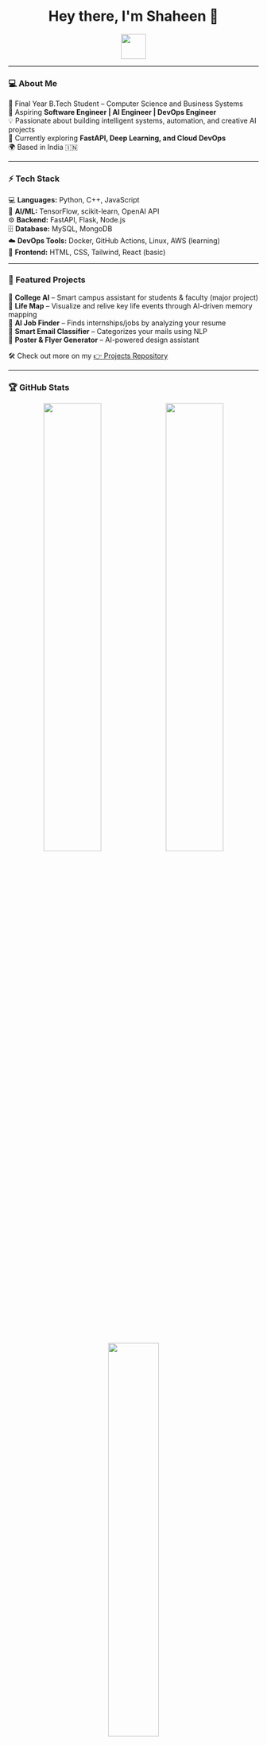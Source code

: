 <h1 align="center">Hey there, I'm Shaheen 👋</h1>

<p align="center">
  <img src="https://media.giphy.com/media/hvRJCLFzcasrR4ia7z/giphy.gif" width="50">
</p>

---

### 💻 About Me  
🚀 Final Year B.Tech Student – Computer Science and Business Systems  
🎯 Aspiring **Software Engineer | AI Engineer | DevOps Engineer**  
💡 Passionate about building intelligent systems, automation, and creative AI projects  
🌱 Currently exploring **FastAPI, Deep Learning, and Cloud DevOps**  
🌍 Based in India 🇮🇳  

---

### ⚡ Tech Stack  
💻 **Languages:** Python, C++, JavaScript  
🧠 **AI/ML:** TensorFlow, scikit-learn, OpenAI API  
⚙️ **Backend:** FastAPI, Flask, Node.js  
🗄️ **Database:** MySQL, MongoDB  
☁️ **DevOps Tools:** Docker, GitHub Actions, Linux, AWS (learning)  
🎨 **Frontend:** HTML, CSS, Tailwind, React (basic)  

---

### 🧩 Featured Projects  

🔹 **College AI** – Smart campus assistant for students & faculty (major project)  
🔹 **Life Map** – Visualize and relive key life events through AI-driven memory mapping  
🔹 **AI Job Finder** – Finds internships/jobs by analyzing your resume  
🔹 **Smart Email Classifier** – Categorizes your mails using NLP  
🔹 **Poster & Flyer Generator** – AI-powered design assistant  

🛠 Check out more on my [👉 Projects Repository](#)  

---

### 🏆 GitHub Stats  

<p align="center">
  <img src="https://github-readme-stats.vercel.app/api?username=ShaheenBSyed&show_icons=true&theme=radical" width="48%">
  <img src="https://github-readme-streak-stats.herokuapp.com/?user=ShaheenBSyed&theme=radical" width="48%">
</p>

<p align="center">
  <img src="https://github-readme-stats.vercel.app/api/top-langs/?username=ShaheenBSyed&layout=compact&theme=radical" width="45%">
</p>

---

### 🏅 Achievements & Highlights  
🌟 Product Management Certified – GeeksforGeeks  
🧠 Built 10+ AI/Automation projects solo  
🎓 NPTEL Deep Learning & LLM Learner  
🛫 Interested in Aviation Software & Smart Systems  

---

### 🌐 Connect with Me  
<p align="center">
  <a href="https://www.linkedin.com/in/shaheensyed21/"><img src="https://img.shields.io/badge/LinkedIn-blue?style=for-the-badge&logo=linkedin"></a>
  <a href="https://github.com/"><img src="https://img.shields.io/badge/GitHub-black?style=for-the-badge&logo=github"></a>
  <a href="mailto: syedshaheen392@gmail.com@gmail.com"><img src="https://img.shields.io/badge/Gmail-red?style=for-the-badge&logo=gmail"></a>
</p>

---

<p align="center">✨ “Code. Create. Conquer.” ✨</p>

